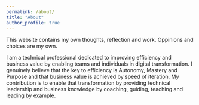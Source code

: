 ```yaml
---
permalink: /about/
title: "About"
author_profile: true
---
```


This website contains my own thoughts, reflection and work. Oppinions and choices are my own.

I am a technical professional dedicated to improving efficiency and business value by enabling teams and individuals in digital transformation. I genuinely believe that the key to efficiency is Autonomy, Mastery and Purpose and that business value is achieved by speed of iteration. My contribution is to enable that transformation by providing technical leadership and business knowledge by coaching, guiding, teaching and leading by example.
